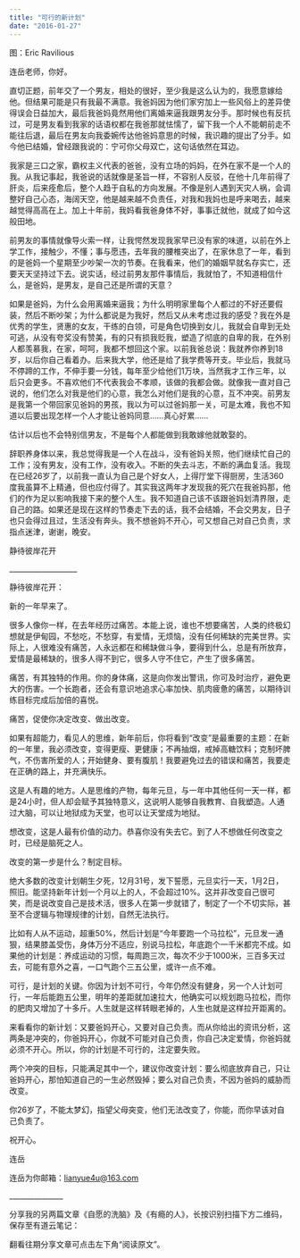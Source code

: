 ```yaml
---
title: "可行的新计划"
date: "2016-01-27"
---
```


图：Eric Ravilious

连岳老师，你好。

直切正题，前年交了一个男友，相处的很好，至少我是这么认为的，我愿意嫁给他。但结果可能是只有我最不满意。我爸妈因为他们家穷加上一些风俗上的差异使得误会日益加大，最后我爸妈竟然用他们离婚来逼我跟男友分手。那时候也有反抗过，可是男友看到我家的话语权都在我爸那就怯懦了，留下我一个人不能朝前走不能往后退，最后在男友向我委婉传达他爸妈意思的时候，我识趣的提出了分手。如今他已结婚，曾经跟我说的：宁可你父母双亡，这句话依然在耳边。

我家是三口之家，霸权主义代表的爸爸，没有立场的妈妈，在外在家不是一个人的我。从我记事起，我爸说的话就像是圣旨一样，不容别人反驳，在他十几年前得了肝炎，后来痊愈后，整个人趋于自私的方向发展。不像是别人遇到天灾人祸，会调整好自己心态，海阔天空，他是越来越不负责任，对我和我妈也是呼来喝去，越来越觉得高高在上。加上十年前，我妈看我爸身体不好，事事迁就他，就成了如今这般田地。

前男友的事情就像导火索一样，让我愕然发现我家早已没有家的味道，以前在外上学工作，接触少，不懂；事与愿违，去年我的腰椎突出了，在家休息了一年，看到的是爸妈一个星期至少吵架一次的节奏。在我看来，他们的婚姻早就名存实亡，还要天天坚持过下去。说实话，经过前男友那件事情后，我就怕了，不知道相信什么，是爸妈，是男友，是自己还是所谓的天意？

如果是爸妈，为什么会用离婚来逼我；为什么明明家里每个人都过的不好还要假装，然后不断吵架；为什么都说是为我好，然后又从未考虑过我的感受？我在外是优秀的学生，贤惠的女友，干练的白领，可是角色切换到女儿，我就会自卑到无处可逃，从没有夸奖没有赞美，有的只有损我贬我，塑造了彻底的自卑的我，在外别人都羡慕我，在家，呵呵，我都不想回这个家。以前我爸总说：我就养你养到18岁，以后你自己看着办。后来我大学，他还是给了我学费等开支。毕业后，我就马不停蹄的工作，不伸手要一分钱，每年至少给他们1万块，当然我才工作三年，以后只会更多。不喜欢他们不代表我会不孝顺，该做的我都会做。就像我一直对自己说的，他们怎么对我是他们的心意，我怎么对他们是我的心意，互不冲突。前男友是我第一个带回家见爸妈的男孩，我以为可以过爸妈那一关，可是太难，我也不知道以后要出现怎样一个人才能让爸妈同意……真心好累……

估计以后也不会特别信男友，不是每个人都能做到我敢嫁他就敢娶的。

辞职养身体以来，我总觉得我是一个人在战斗，没有爸妈关照，他们继续忙自己的工作；没有男友，没有工作，没有收入。不断的失去斗志，不断的满血复活。我现在已经26岁了，以前我一直认为自己是个好女人，上得厅堂下得厨房，生活360度我虽算不上精通，但也应付得了。其实我这两年才发现我的死穴在我爸妈那，他们的作为足以影响我接下来的整个人生。我不知道自己该不该跟爸妈划清界限，走自己的路。如果还是现在这样的节奏走下去的话，我不会结婚，不会交男友，日子也只会得过且过，生活没有奔头。我不想爸妈不开心，可又想自己对自己负责，求指点迷津，谢谢，晚安。

静待彼岸花开

\_\_\_\_\_\_\_\_\_\_\_\_\_\_\_\_\_\_\_

静待彼岸花开：

新的一年早来了。

很多人像你一样，在去年经历过痛苦。本能上说，谁也不想要痛苦，人类的终极幻想就是伊甸园，不愁吃，不愁穿，有爱情，无烦恼，没有任何稀缺的完美世界。实际上，人很难没有痛苦，人永远都在和稀缺做斗争，要得到什么，总是有所放弃，爱情是最稀缺的，很多人得不到它，很多人守不住它，产生了很多痛苦。

痛苦，有其独特的作用。你的身体痛，这是向你发出警讯，你可及时治疗，避免更大的伤害。一个长跑者，还会有意识地追求心率加快、肌肉疲惫的痛苦，以期待训练目标完成后加倍的喜悦。

痛苦，促使你决定改变、做出改变。

如果有超能力，看见人的思维，新年前后，你将看到“改变”是最重要的主题：在新的一年里，我必须改变，变得更瘦、更健康；不再抽烟，戒掉高糖饮料；克制坏脾气，不伤害所爱的人；开始健身、要有腹肌！我要避免过去的错误和痛苦，我要走在正确的路上，并充满快乐。

这是人有趣的地方。人是思维的产物，每年元旦，与一年中其他任何一天一样，都是24小时，但人却会赋予其独特意义，这说明人能够自我教育、自我塑造。人通过大脑，可以让地狱成为天堂，也可以让天堂成为地狱。

想改变，这是人最有价值的动力。恭喜你没有失去它。到了人不想做任何改变之时，已经是脑死之人。

改变的第一步是什么？制定目标。

绝大多数的改变计划朝生夕死，12月31号，发下誓愿，元旦实行一天，1月2日，照旧。能坚持新年计划一个月以上的人，不会超过10%。这并非改变自己很可笑，而是说改变自己是技术活，很多人在第一步就错了，制定了一个不切实际，甚至不合逻辑与物理规律的计划，自然无法执行。

比如有人从不运动，超重50%，然后计划是“今年要跑一个马拉松”，元旦发一通狠，结果膝盖受伤，身体万分不适应，别说马拉松，年底跑个一千米都完不成。如果他的计划是：养成运动的习惯，每周跑三次，每次不少于1000米，三百多天过去，可能有意外之喜，一口气跑个三五公里，或许一点不难。

可行，是计划的关键。你因为计划不可行，今年仍然没有健身，另一个人计划可行，一年后能跑五公里，明年的差距就加速拉大，他确实可以规划跑马拉松，而你的肥肉又增加了十多斤。人生就是这样转眼老掉的，人生也就是这样拉开距离的。

来看看你的新计划：又要爸妈开心，又要对自己负责。而从你给出的资讯分析，这两条是冲突的，你爸妈开心，你就不可能对自己负责，你自己决定爱情，你爸妈就必须不开心。所以，你的计划是不可行的，注定要失败。

两个冲突的目标，只能满足其中一个，建议你改变计划：要么彻底放弃自己，只让爸妈开心，那怕知道自己的一生必然毁掉；要么对自己负责，不因为爸妈的威胁而改变。

你26岁了，不能太梦幻，指望父母突变，他们无法改变了，你能，而你早该对自己负责了。

祝开心。

连岳

连岳为你邮箱：lianyue4u@163.com 

\_\_\_\_\_\_\_\_\_\_\_\_\_\_\_

分享我的另两篇文章《自愿的洗脑》及《有瘾的人》，长按识别扫描下方二维码，保存至有道云笔记：

翻看往期分享文章可点击左下角“阅读原文”。
